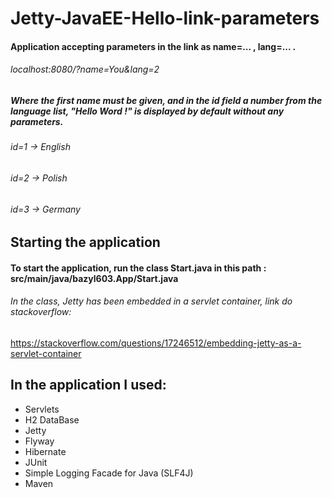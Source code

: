 # Jetty-JavaEE-Hello-link-parameters
#### Application accepting parameters in the link as name=... , lang=... .
###### localhost:8080/?name=You&lang=2
##### Where the first name must be given, and in the id field a number from the language list, "Hello Word !" is displayed by default without any parameters.

###### id=1  -> English
###### id=2  -> Polish
###### id=3  -> Germany

## Starting the application
#### To start the application, run the class Start.java in this path : src/main/java/bazyl603.App/Start.java
###### In the class, Jetty has been embedded in a servlet container, link do stackoverflow:
https://stackoverflow.com/questions/17246512/embedding-jetty-as-a-servlet-container
## In the application I used:
* Servlets  
* H2 DataBase  
* Jetty  
* Flyway  
* Hibernate
* JUnit
* Simple Logging Facade for Java (SLF4J)
* Maven



